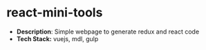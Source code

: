 # react-mini-tools

- **Description**: Simple webpage to generate redux and react code
- **Tech Stack:** vuejs, mdl, gulp

